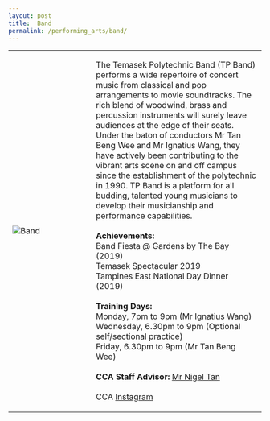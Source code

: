 ```yaml
---
layout: post
title:  Band
permalink: /performing_arts/band/
---
```


<div>
<table>
    <tr>
        <td style="width:33%"><image src="{{site.baseurl}}/images/CCA_band.jpg" style="display:block;margin-left:auto;margin-right:auto;" alt="Band"></image></td>
        <td>
            <p>
                The Temasek Polytechnic Band (TP Band) performs a wide repertoire of concert music from classical and pop arrangements to movie soundtracks. The rich blend of woodwind, brass and percussion instruments will surely leave audiences at the edge of their seats. Under the baton of conductors Mr Tan Beng Wee and Mr Ignatius Wang, they have actively been contributing to the vibrant arts scene on and off campus since the establishment of the polytechnic in 1990. TP Band is a platform for all budding, talented young musicians to develop their musicianship and performance capabilities.
                <br><br>
                <b>Achievements:</b><br>
                Band Fiesta @ Gardens by The Bay (2019)<br>
                Temasek Spectacular 2019<br>
                Tampines East National Day Dinner (2019)
                <br><br>
                <b>Training Days:</b><br>
                Monday, 7pm to 9pm (Mr Ignatius Wang)<br>
                Wednesday, 6.30pm to 9pm (Optional self/sectional practice)<br>
                Friday, 6.30pm to 9pm (Mr Tan Beng Wee)
                <br><br>
                <b>CCA Staff Advisor:</b> <a href="nigeltan@tp.edu.sg">Mr Nigel Tan</a>
                <br><br>
                CCA <a href="https://www.instagram.com/temasekpolyband">Instagram</a>
            </p>
        </td>
    </tr>
</table>
</div>
